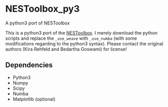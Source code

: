 # NESToolbox_py3
A python3 port of NESToolbox

This is a python3 port of the [NESToolbox](https://tocsy.pik-potsdam.de/nest.php). I merely download the python scripts and replace the `_use_weave` with `_use_numba` (with some modifications regarding to the python3 syntax). Please contact the original authors (Kira Rehfeld and Bedartha Goswami) for license!

## Dependencies

 - Python3
 - Numpy
 - Scipy
 - Numba
 - Matplotlib (optional)
